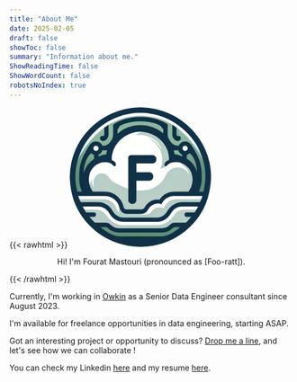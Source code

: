 ```yaml
---
title: "About Me"
date: 2025-02-05
draft: false
showToc: false
summary: "Information about me."
ShowReadingTime: false
ShowWordCount: false
robotsNoIndex: true
---
```


{{< rawhtml >}}
<img style="border-radius:50%;margin-left:auto;margin-right:auto;" width="50%" src="/logo.png" alt="Picture of me">
<p align="center">Hi! I'm Fourat Mastouri (pronounced as [Foo-ratt]).</p>
{{< /rawhtml >}}

Currently, I'm working in [Owkin](https://www.owkin.com/) as a Senior Data Engineer consultant since August 2023. 

I'm available for freelance opportunities in data engineering, starting ASAP.

Got an interesting project or opportunity to discuss? [Drop me a line](mailto:mastouri.fourat@gmail.com), and let's see how we can collaborate !

You can check my Linkedin [here](https://pro.fourat.dev) and my resume [here](/cv).

